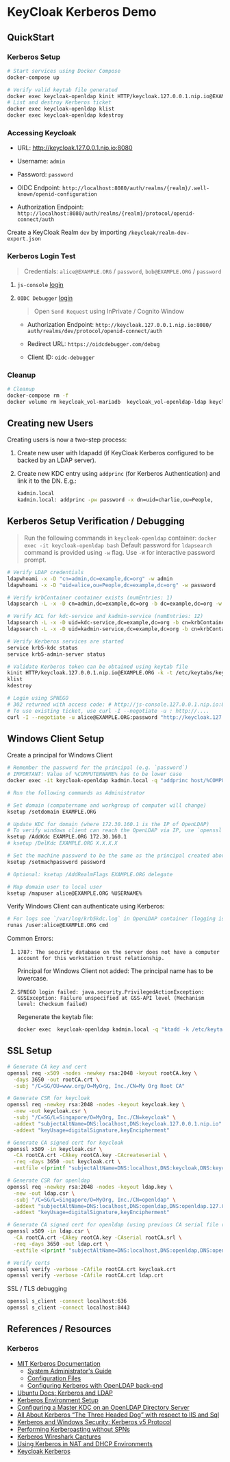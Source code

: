 # KeyCloak Kerberos Demo

## QuickStart

### Kerberos Setup

```sh
# Start services using Docker Compose
docker-compose up

# Verify valid keytab file generated
docker exec keycloak-openldap kinit HTTP/keycloak.127.0.0.1.nip.io@EXAMPLE.ORG -k -t /etc/keytabs/keycloak.keytab
# List and destroy Kerberos ticket
docker exec keycloak-openldap klist
docker exec keycloak-openldap kdestroy
```

### Accessing Keycloak

* URL: http://keycloak.127.0.0.1.nip.io:8080

* Username: `admin`

* Password: `password`

* OIDC Endpoint: `http://localhost:8080/auth/realms/{realm}/.well-known/openid-configuration`

* Authorization Endpoint: `http://localhost:8080/auth/realms/{realm}/protocol/openid-connect/auth`

Create a KeyCloak Realm `dev` by importing `/keycloak/realm-dev-export.json`

### Kerberos Login Test

> Credentials: `alice@EXAMPLE.ORG` / `password`, `bob@EXAMPLE.ORG` / `password`

1. `js-console` [login](http://js-console.127.0.0.1.nip.io:8000/) 

2. `OIDC Debugger` [login](https://oidcdebugger.com/)
   > Open `Send Request` using InPrivate / Cognito Window

   * Authorization Endpoint: `http://keycloak.127.0.0.1.nip.io:8080/   auth/realms/dev/protocol/openid-connect/auth`

   * Redirect URL: `https://oidcdebugger.com/debug`

   * Client ID: `oidc-debugger`


### Cleanup

```sh
# Cleanup
docker-compose rm -f
docker volume rm keycloak_vol-mariadb  keycloak_vol-openldap-ldap keycloak_vol-openldap-slapd
```

## Creating new Users

Creating users is now a two-step process:

1. Create new user with ldapadd (if KeyCloak Kerberos configured to be backed by an LDAP server).

1. Create new KDC entry using `addprinc` (for Kerberos Authentication) and link it to the DN. E.g.:

   ```sh
   kadmin.local
   kadmin.local: addprinc -pw password -x dn=uid=charlie,ou=People,   dc=example,dc=org charlie
   ```

## Kerberos Setup Verification / Debugging

> Run the following commands in `keycloak-openldap` container: `docker exec -it keycloak-openldap bash`
> Default password for `ldapsearch` command is provided using `-w` flag. Use `-W` for interactive password prompt.

```sh
# Verify LDAP credentials
ldapwhoami -x -D "cn=admin,dc=example,dc=org" -w admin
ldapwhoami -x -D "uid=alice,ou=People,dc=example,dc=org" -w password

# Verify krbContainer container exists (numEntries: 1)
ldapsearch -L -x -D cn=admin,dc=example,dc=org -b dc=example,dc=org -w admin cn=krbContainer

# Verify ACL for kdc-service and kadmin-service (numEntries: 12)
ldapsearch -L -x -D uid=kdc-service,dc=example,dc=org -b cn=krbContainer,dc=example,dc=org -w password
ldapsearch -L -x -D uid=kadmin-service,dc=example,dc=org -b cn=krbContainer,dc=example,dc=org -w password

# Verify Kerberos services are started
service krb5-kdc status
service krb5-admin-server status

# Validate Kerberos token can be obtained using keytab file
kinit HTTP/keycloak.127.0.0.1.nip.io@EXAMPLE.ORG -k -t /etc/keytabs/keycloak.keytab
klist
kdestroy

# Login using SPNEGO
# 302 returned with access code: # http://js-console.127.0.0.1.nip.io:8000/?session_state=...&code=...
# To use existing ticket, use curl -I --negotiate -u : http://....
curl -I --negotiate -u alice@EXAMPLE.ORG:password "http://keycloak.127.0.0.1.nip.io:8080/auth/realms/dev/protocol/openid-connect/auth?client_id=js-console&redirect_uri=http%3A%2F%2Fjs-console.127.0.0.1.nip.io%3A8000%2F&response_type=code&scope=openid"
```

## Windows Client Setup

Create a principal for Windows Client

```sh
# Remember the password for the principal (e.g. `password`)
# IMPORTANT: Value of %COMPUTERNAME% has to be lower case
docker exec -it keycloak-openldap kadmin.local -q "addprinc host/%COMPUTERNAME%.example.org"

# Run the following commands as Administrator

# Set domain (computername and workgroup of computer will change)
ksetup /setdomain EXAMPLE.ORG

# Update KDC for domain (where 172.30.160.1 is the IP of OpenLDAP)
# To verify windows client can reach the OpenLDAP via IP, use `openssl s_client -connect localhost:636`
ksetup /AddKdc EXAMPLE.ORG 172.30.160.1
# ksetup /DelKdc EXAMPLE.ORG X.X.X.X

# Set the machine password to be the same as the principal created above (`password` in this example)
ksetup /setmachpassword password

# Optional: ksetup /AddRealmFlags EXAMPLE.ORG delegate

# Map domain user to local user
ksetup /mapuser alice@EXAMPLE.ORG %USERNAME%
```

Verify Windows Client can authenticate using Kerberos:

```sh
# For logs see `/var/log/krb5kdc.log` in OpenLDAP container (logging is configured in krb5.conf file)
runas /user:alice@EXAMPLE.ORG cmd
```

Common Errors:

1. `1787: The security database on the server does not have a computer account for this workstation trust relationship.`

   Principal for Windows Client not added: The principal name has to be lowercase.

1. `SPNEGO login failed: java.security.PrivilegedActionException: GSSException: Failure unspecified at GSS-API level (Mechanism level: Checksum failed)`

   Regenerate the keytab file:

   ```sh
   docker exec  keycloak-openldap kadmin.local -q "ktadd -k /etc/keytabs/keycloak.keytab HTTP/keycloak.127.0.0.1.nip.io@EXAMPLE.ORG"
   ```



## SSL Setup

```sh
# Generate CA key and cert
openssl req -x509 -nodes -newkey rsa:2048 -keyout rootCA.key \
  -days 3650 -out rootCA.crt \
  -subj "/C=SG/OU=www.org/O=MyOrg, Inc./CN=My Org Root CA"

# Generate CSR for keycloak
openssl req -newkey rsa:2048 -nodes -keyout keycloak.key \
  -new -out keycloak.csr \
  -subj "/C=SG/L=Singapore/O=MyOrg, Inc./CN=keycloak" \
  -addext "subjectAltName=DNS:localhost,DNS:keycloak.127.0.0.1.nip.io" \
  -addext "keyUsage=digitalSignature,keyEncipherment"

# Generate CA signed cert for keycloak
openssl x509 -in keycloak.csr \
  -CA rootCA.crt -CAkey rootCA.key -CAcreateserial \
  -req -days 3650 -out keycloak.crt \
  -extfile <(printf "subjectAltName=DNS:localhost,DNS:keycloak,DNS:keycloak.127.0.0.1.nip.io")

# Generate CSR for openldap
openssl req -newkey rsa:2048 -nodes -keyout ldap.key \
  -new -out ldap.csr \
  -subj "/C=SG/L=Singapore/O=MyOrg, Inc./CN=openldap" \
  -addext "subjectAltName=DNS:localhost,DNS:openldap,DNS:openldap.127.0.0.1.nip.io" \
  -addext "keyUsage=digitalSignature,keyEncipherment"

# Generate CA signed cert for openldap (using previous CA serial file rootCA.srl)
openssl x509 -in ldap.csr \
  -CA rootCA.crt -CAkey rootCA.key -CAserial rootCA.srl \
  -req -days 3650 -out ldap.crt \
  -extfile <(printf "subjectAltName=DNS:localhost,DNS:openldap,DNS:openldap.127.0.0.1.nip.io")

# Verify certs
openssl verify -verbose -CAfile rootCA.crt keycloak.crt
openssl verify -verbose -CAfile rootCA.crt ldap.crt
```

SSL / TLS debugging

```sh
openssl s_client -connect localhost:636
openssl s_client -connect localhost:8443
```

## References / Resources

### Kerberos

* [MIT Kerberos Documentation](https://web.mit.edu/kerberos/krb5-latest/doc/index.html)
  * [System Administrator's Guide](https://web.mit.edu/kerberos/krb5-latest/doc/admin)
  * [Configuration Files](https://web.mit.edu/kerberos/krb5-latest/doc/admin/conf_files/index.html)
  * [Configuring Kerberos with OpenLDAP back-end](https://web.mit.edu/kerberos/krb5-1.18/doc/admin/conf_ldap.html)
* [Ubuntu Docs: Kerberos and LDAP](https://ubuntu.com/server/docs/service-kerberos-with-openldap-backend)
* [Kerberos Environment Setup](https://docs.spring.io/spring-security-kerberos/docs/current/reference/html/setup-kerberos-environments.html)
* [Configuring a Master KDC on an OpenLDAP Directory Server](https://docs.oracle.com/cd/E53394_01/html/E54787/st-openldap.html)
* [All About Kerberos “The Three Headed Dog” with respect to IIS and Sql](https://techcommunity.microsoft.com/t5/iis-support-blog/all-about-kerberos-the-three-headed-dog-with-respect-to-iis-and/ba-p/324641)
* [Kerberos and Windows Security: Kerberos v5 Protocol](https://medium.com/@robert.broeckelmann/kerberos-and-windows-security-kerberos-v5-protocol-b9c804e06479)
* [Performing Kerberoasting without SPNs](https://swarm.ptsecurity.com/kerberoasting-without-spns/)
* [Kerberos Wireshark Captures](https://medium.com/@robert.broeckelmann/kerberos-wireshark-captures-a-windows-login-example-151fabf3375a)
* [Using Kerberos in NAT and DHCP Environments](https://www.itprotoday.com/windows-78/using-kerberos-nat-and-dhcp-environments)
* [Keycloak Kerberos](https://www.keycloak.org/docs/latest/server_admin/#_kerberos)
